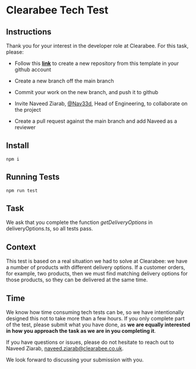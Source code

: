 # Clearabee Tech Test

## Instructions

Thank you for your interest in the developer role at Clearabee. For this task, please:

- Follow this **[link](https://github.com/new?template_name=Tech-Test&template_owner=Clearabee)** to create a new repository from this template in your github account

- Create a new branch off the main branch

- Commit your work on the new branch, and push it to github

- Invite Naveed Ziarab, [@Nav33d](https://github.com/Nav33d), Head of Engineering, to collaborate on the project

- Create a pull request against the main branch and add Naveed as a reviewer

## Install

`npm i`

## Running Tests

`npm run test`

## Task

We ask that you complete the function _getDeliveryOptions_ in deliveryOptions.ts, so all tests pass.

## Context

This test is based on a real situation we had to solve at Clearabee: we have a number of products with different delivery options. If a customer orders, for example, two products, then we must find matching delivery options for those products, so they can be delivered at the same time.

## Time

We know how time consuming tech tests can be, so we have intentionally designed this not to take more than a few hours. If you only complete part of the test, please submit what you have done, as **we are equally interested in how you approach the task as we are in you completing it**.

If you have questions or issues, please do not hesitate to reach out to Naveed Ziarab, [naveed.ziarab@clearabee.co.uk](mailto:naveed.ziarab@clearabee.co.uk).

We look forward to discussing your submission with you.
